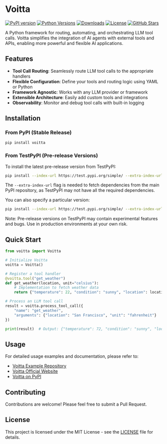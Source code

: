 # Voitta

[![PyPI version](https://img.shields.io/pypi/v/voitta.svg)](https://pypi.org/project/voitta/)
[![Python Versions](https://img.shields.io/pypi/pyversions/voitta.svg)](https://pypi.org/project/voitta/)
[![Downloads](https://static.pepy.tech/badge/voitta/month)](https://pepy.tech/project/voitta)
[![License](https://img.shields.io/github/license/voitta-ai/voitta)](https://github.com/voitta-ai/voitta/blob/main/LICENSE)
[![GitHub Stars](https://img.shields.io/github/stars/voitta-ai/voitta.svg)](https://github.com/voitta-ai/voitta/stargazers)

<!-- These badges will appear on both GitHub and PyPI pages since this README is used as the long description for PyPI -->

A Python framework for routing, automating, and orchestrating LLM tool calls. Voitta simplifies the integration of AI agents with external tools and APIs, enabling more powerful and flexible AI applications.

## Features

- **Tool Call Routing**: Seamlessly route LLM tool calls to the appropriate handlers
- **Flexible Configuration**: Define your tools and routing logic using YAML or Python
- **Framework Agnostic**: Works with any LLM provider or framework
- **Extensible Architecture**: Easily add custom tools and integrations
- **Observability**: Monitor and debug tool calls with built-in logging

## Installation

### From PyPI (Stable Release)

```bash
pip install voitta
```

### From TestPyPI (Pre-release Versions)

To install the latest pre-release version from TestPyPI:

```bash
pip install --index-url https://test.pypi.org/simple/ --extra-index-url https://pypi.org/simple/ voitta
```

The `--extra-index-url` flag is needed to fetch dependencies from the main PyPI repository, as TestPyPI may not have all the required dependencies.

You can also specify a particular version:

```bash
pip install --index-url https://test.pypi.org/simple/ --extra-index-url https://pypi.org/simple/ voitta==0.2.3
```

Note: Pre-release versions on TestPyPI may contain experimental features and bugs. Use in production environments at your own risk.

## Quick Start

```python
from voitta import Voitta

# Initialize Voitta
voitta = Voitta()

# Register a tool handler
@voitta.tool("get_weather")
def get_weather(location, unit="celsius"):
    # Implementation to fetch weather data
    return {"temperature": 22, "condition": "sunny", "location": location, "unit": unit}

# Process an LLM tool call
result = voitta.process_tool_call({
    "name": "get_weather",
    "arguments": {"location": "San Francisco", "unit": "fahrenheit"}
})

print(result)  # Output: {"temperature": 72, "condition": "sunny", "location": "San Francisco", "unit": "fahrenheit"}
```

## Usage

For detailed usage examples and documentation, please refer to:
- [Voitta Example Repository](https://github.com/voitta-ai/voitta-example)
- [Voitta Official Website](https://voitta.com)
- [Voitta on PyPI](https://pypi.org/project/voitta/)

## Contributing

Contributions are welcome! Please feel free to submit a Pull Request.

## License

This project is licensed under the MIT License - see the [LICENSE](LICENSE) file for details.
